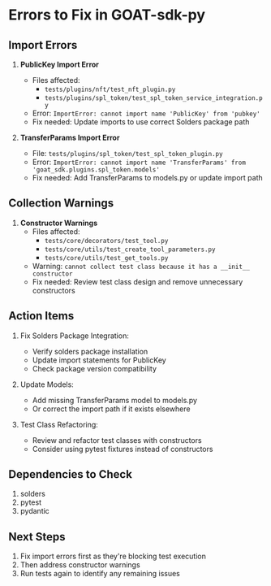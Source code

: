 # Errors to Fix in GOAT-sdk-py

## Import Errors

1. **PublicKey Import Error**
   - Files affected:
     - `tests/plugins/nft/test_nft_plugin.py`
     - `tests/plugins/spl_token/test_spl_token_service_integration.py`
   - Error: `ImportError: cannot import name 'PublicKey' from 'pubkey'`
   - Fix needed: Update imports to use correct Solders package path

2. **TransferParams Import Error**
   - File: `tests/plugins/spl_token/test_spl_token_plugin.py`
   - Error: `ImportError: cannot import name 'TransferParams' from 'goat_sdk.plugins.spl_token.models'`
   - Fix needed: Add TransferParams to models.py or update import path

## Collection Warnings

1. **Constructor Warnings**
   - Files affected:
     - `tests/core/decorators/test_tool.py`
     - `tests/core/utils/test_create_tool_parameters.py`
     - `tests/core/utils/test_get_tools.py`
   - Warning: `cannot collect test class because it has a __init__ constructor`
   - Fix needed: Review test class design and remove unnecessary constructors

## Action Items

1. Fix Solders Package Integration:
   - Verify solders package installation
   - Update import statements for PublicKey
   - Check package version compatibility

2. Update Models:
   - Add missing TransferParams model to models.py
   - Or correct the import path if it exists elsewhere

3. Test Class Refactoring:
   - Review and refactor test classes with constructors
   - Consider using pytest fixtures instead of constructors

## Dependencies to Check

1. solders
2. pytest
3. pydantic

## Next Steps

1. Fix import errors first as they're blocking test execution
2. Then address constructor warnings
3. Run tests again to identify any remaining issues 